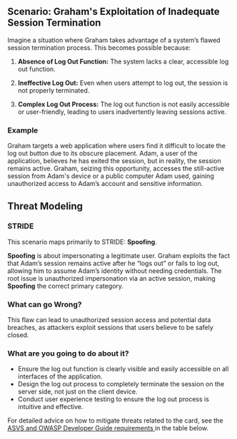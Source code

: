 ## Scenario: Graham's Exploitation of Inadequate Session Termination

Imagine a situation where Graham takes advantage of a system’s flawed session termination process. This becomes possible because:

1. **Absence of Log Out Function:** The system lacks a clear, accessible log out function.

2. **Ineffective Log Out:** Even when users attempt to log out, the session is not properly terminated.

3. **Complex Log Out Process:** The log out function is not easily accessible or user-friendly, leading to users inadvertently leaving sessions active.

### Example

Graham targets a web application where users find it difficult to locate the log out button due to its obscure placement. Adam, a user of the application, believes he has exited the session, but in reality, the session remains active. Graham, seizing this opportunity, accesses the still-active session from Adam's device or a public computer Adam used, gaining unauthorized access to Adam’s account and sensitive information.

## Threat Modeling

### STRIDE

This scenario maps primarily to STRIDE: **Spoofing**.

**Spoofing** is about impersonating a legitimate user.
Graham exploits the fact that Adam’s session remains active after he “logs out” or fails to log out, allowing him to assume Adam’s identity without needing credentials.
The root issue is unauthorized impersonation via an active session, making **Spoofing** the correct primary category.

### What can go Wrong?

This flaw can lead to unauthorized session access and potential data breaches, as attackers exploit sessions that users believe to be safely closed.

### What are you going to do about it?

- Ensure the log out function is clearly visible and easily accessible on all interfaces of the application.
- Design the log out process to completely terminate the session on the server side, not just on the client device.
- Conduct user experience testing to ensure the log out process is intuitive and effective.

For detailed advice on how to mitigate threats related to the card, see the [ASVS and OWASP Developer Guide requirements ](#mapping 'ASVS and OWASP Developer Guide requirements [internal]') in the table below.
